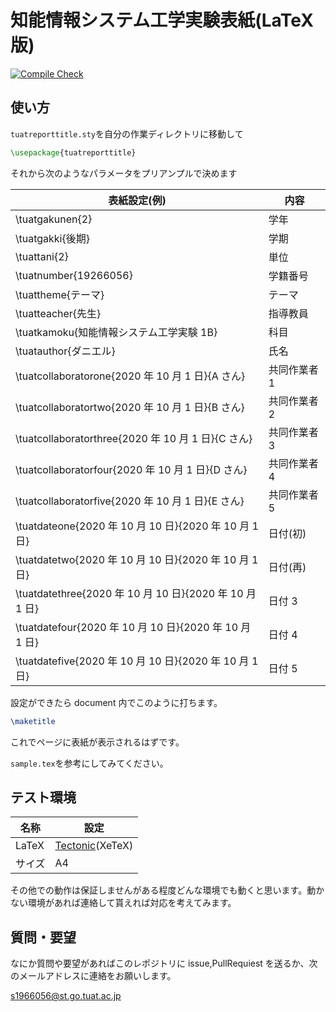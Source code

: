 # 知能情報システム工学実験表紙(LaTeX 版)

[![Compile Check](https://github.com/pineapplehunter/tuat-tex/workflows/Compile%20Check/badge.svg)](https://github.com/pineapplehunter/tuat-tex/actions)

## 使い方

`tuatreporttitle.sty`を自分の作業ディレクトリに移動して

```latex
\usepackage{tuatreporttitle}
```

それから次のようなパラメータをプリアンプルで決めます

| 表紙設定(例)                                            | 内容         |
| ------------------------------------------------------- | ------------ |
| \tuatgakunen{2}                                         | 学年         |
| \tuatgakki{後期}                                        | 学期         |
| \tuattani{2}                                            | 単位         |
| \tuatnumber{19266056}                                   | 学籍番号     |
| \tuattheme{テーマ}                                      | テーマ       |
| \tuatteacher{先生}                                      | 指導教員     |
| \tuatkamoku{知能情報システム工学実験 1B}                | 科目         |
| \tuatauthor{ダニエル}                                   | 氏名         |
| \tuatcollaboratorone{2020 年 10 月 1 日}{A さん}        | 共同作業者 1 |
| \tuatcollaboratortwo{2020 年 10 月 1 日}{B さん}        | 共同作業者 2 |
| \tuatcollaboratorthree{2020 年 10 月 1 日}{C さん}      | 共同作業者 3 |
| \tuatcollaboratorfour{2020 年 10 月 1 日}{D さん}       | 共同作業者 4 |
| \tuatcollaboratorfive{2020 年 10 月 1 日}{E さん}       | 共同作業者 5 |
| \tuatdateone{2020 年 10 月 10 日}{2020 年 10 月 1 日}   | 日付(初)     |
| \tuatdatetwo{2020 年 10 月 10 日}{2020 年 10 月 1 日}   | 日付(再)     |
| \tuatdatethree{2020 年 10 月 10 日}{2020 年 10 月 1 日} | 日付 3       |
| \tuatdatefour{2020 年 10 月 10 日}{2020 年 10 月 1 日}  | 日付 4       |
| \tuatdatefive{2020 年 10 月 10 日}{2020 年 10 月 1 日}  | 日付 5       |

設定ができたら document 内でこのように打ちます。

```latex
\maketitle
```

これでページに表紙が表示されるはずです。

`sample.tex`を参考にしてみてください。

## テスト環境

| 名称   | 設定            |
| ------ | --------------- |
| LaTeX  | [Tectonic][](XeTeX) |
| サイズ | A4              |

[Tectonic]:https://tectonic-typesetting.github.io/en-US/

その他での動作は保証しませんがある程度どんな環境でも動くと思います。動かない環境があれば連絡して貰えれば対応を考えてみます。

## 質問・要望

なにか質問や要望があればこのレポジトリに issue,PullRequiest を送るか、次のメールアドレスに連絡をお願いします。

s1966056@st.go.tuat.ac.jp

